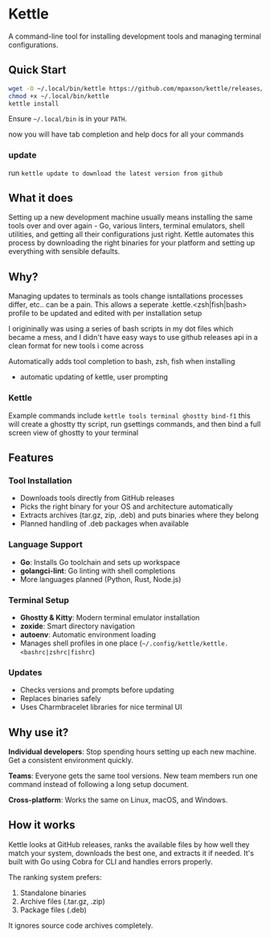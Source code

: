 # Kettle

A command-line tool for installing development tools and managing terminal configurations.

## Quick Start

```bash
wget -O ~/.local/bin/kettle https://github.com/mpaxson/kettle/releases/latest/download/kettle
chmod +x ~/.local/bin/kettle
kettle install
```

Ensure `~/.local/bin` is in your `PATH`.

now you will have tab completion and help docs for all your commands

### update

run `kettle update to download the latest version from github`

## What it does

Setting up a new development machine usually means installing the same tools over and over again - Go, various linters, terminal emulators, shell utilities, and getting all their configurations just right. Kettle automates this process by downloading the right binaries for your platform and setting up everything with sensible defaults.

## Why?

Managing updates to terminals as tools change isntallations processes differ, etc.. can be a pain. This allows a seperate .kettle.<zsh|fish|bash> profile to be updated and edited with per installation setup

I origininally was using a series of bash scripts in my dot files which became a mess, and I didn't have easy ways to use github releases api in a clean format for new tools i come across

Automatically adds tool completion to bash, zsh, fish when installing

- automatic updating of kettle, user prompting

### Kettle

Example commands include `kettle tools terminal ghostty bind-f1` this will create a ghostty tty script, run gsettings commands, and then bind a full screen view of ghostty to your terminal

## Features

### Tool Installation

- Downloads tools directly from GitHub releases
- Picks the right binary for your OS and architecture automatically
- Extracts archives (tar.gz, zip, .deb) and puts binaries where they belong
- Planned handling of .deb packages when available

### Language Support

- **Go**: Installs Go toolchain and sets up workspace
- **golangci-lint**: Go linting with shell completions
- More languages planned (Python, Rust, Node.js)

### Terminal Setup

- **Ghostty & Kitty**: Modern terminal emulator installation
- **zoxide**: Smart directory navigation
- **autoenv**: Automatic environment loading
- Manages shell profiles in one place (`~/.config/kettle/kettle.<bashrc|zshrc|fishrc`)

### Updates

- Checks versions and prompts before updating
- Replaces binaries safely
- Uses Charmbracelet libraries for nice terminal UI

## Why use it?

**Individual developers**: Stop spending hours setting up each new machine. Get a consistent environment quickly.

**Teams**: Everyone gets the same tool versions. New team members run one command instead of following a long setup document.

**Cross-platform**: Works the same on Linux, macOS, and Windows.

## How it works

Kettle looks at GitHub releases, ranks the available files by how well they match your system, downloads the best one, and extracts it if needed. It's built with Go using Cobra for CLI and handles errors properly.

The ranking system prefers:

1. Standalone binaries
2. Archive files (.tar.gz, .zip)
3. Package files (.deb)

It ignores source code archives completely.
